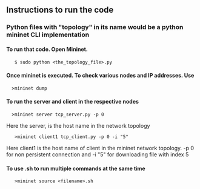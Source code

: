## Instructions to run the code


### Python files with "topology" in its name would be a python mininet CLI implementation

#### To run that code. Open Mininet. 
```
   $ sudo python <the_topology_file>.py

```

#### Once mininet is executed. To check various nodes and IP addresses. Use

```
  >mininet dump
```


#### To run the server and client in the respective nodes



```
  >mininet server tcp_server.py -p 0 
```
Here the server, is the host name in the network topology
```
   >mininet client1 tcp_client.py -p 0 -i "5"
```

Here client1 is the host name of client in the mininet network topology. -p 0 for non persistent connection and -i "5" for downloading file with index 5

#### To use <filename>.sh to run multiple commands at the same time
```
   >mininet source <filename>.sh
```
